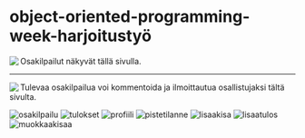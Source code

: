 # object-oriented-programming-week-harjoitustyö
<img align="left" src="https://res.cloudinary.com/kuvapankki/image/upload/c_scale,w_270/v1612700185/Karting-app-github/1.jpg">
Osakilpailut näkyvät tällä sivulla.
<hr>
<img align="left" src="https://res.cloudinary.com/kuvapankki/image/upload/c_scale,w_270/v1612700186/Karting-app-github/2.jpg">
Tulevaa osakilpailua voi kommentoida ja ilmoittautua osallistujaksi tältä sivulta.

![osakilpailu](https://res.cloudinary.com/kuvapankki/image/upload/c_scale,w_270/v1612700186/Karting-app-github/2.jpg)
![tulokset](https://res.cloudinary.com/kuvapankki/image/upload/c_scale,w_270/v1612700185/Karting-app-github/4.jpg)
![profiili](https://res.cloudinary.com/kuvapankki/image/upload/c_scale,w_270/v1612700185/Karting-app-github/5.jpg)
![pistetilanne](https://res.cloudinary.com/kuvapankki/image/upload/c_scale,w_270/v1612700185/Karting-app-github/6.jpg)
![lisaakisa](https://res.cloudinary.com/kuvapankki/image/upload/c_scale,w_270/v1612700185/Karting-app-github/7.jpg)
![lisaatulos](https://res.cloudinary.com/kuvapankki/image/upload/c_scale,w_270/v1612700185/Karting-app-github/8.jpg)
![muokkaakisaa](https://res.cloudinary.com/kuvapankki/image/upload/c_scale,w_270/v1612700185/Karting-app-github/9.jpg)
